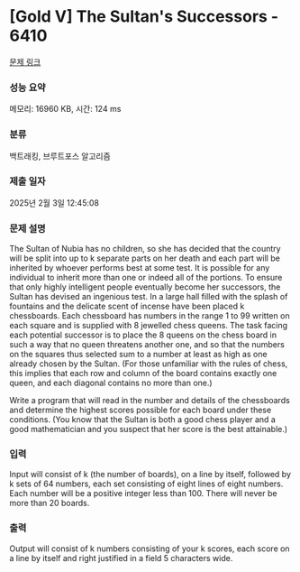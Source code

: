 # [Gold V] The Sultan's Successors - 6410 

[문제 링크](https://www.acmicpc.net/problem/6410) 

### 성능 요약

메모리: 16960 KB, 시간: 124 ms

### 분류

백트래킹, 브루트포스 알고리즘

### 제출 일자

2025년 2월 3일 12:45:08

### 문제 설명

<p>The Sultan of Nubia has no children, so she has decided that the country will be split into up to k separate parts on her death and each part will be inherited by whoever performs best at some test. It is possible for any individual to inherit more than one or indeed all of the portions. To ensure that only highly intelligent people eventually become her successors, the Sultan has devised an ingenious test. In a large hall filled with the splash of fountains and the delicate scent of incense have been placed k chessboards. Each chessboard has numbers in the range 1 to 99 written on each square and is supplied with 8 jewelled chess queens. The task facing each potential successor is to place the 8 queens on the chess board in such a way that no queen threatens another one, and so that the numbers on the squares thus selected sum to a number at least as high as one already chosen by the Sultan. (For those unfamiliar with the rules of chess, this implies that each row and column of the board contains exactly one queen, and each diagonal contains no more than one.)</p>

<p>Write a program that will read in the number and details of the chessboards and determine the highest scores possible for each board under these conditions. (You know that the Sultan is both a good chess player and a good mathematician and you suspect that her score is the best attainable.)</p>

### 입력 

 <p>Input will consist of k (the number of boards), on a line by itself, followed by k sets of 64 numbers, each set consisting of eight lines of eight numbers. Each number will be a positive integer less than 100. There will never be more than 20 boards.</p>

### 출력 

 <p>Output will consist of k numbers consisting of your k scores, each score on a line by itself and right justified in a field 5 characters wide.</p>

